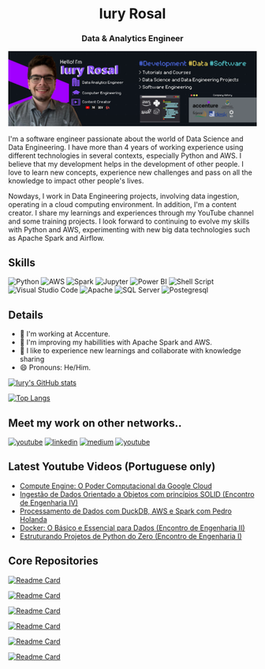 <h1 align="center">Iury Rosal</h1>
<h3 align="center">Data & Analytics Engineer</h3>

<p align="center">
  <img src="https://github.com/iuryrosal/iuryrosal/blob/main/images/BannerGitHub.png" alt="Banner's Iury"/>
</p>


I'm a software engineer passionate about the world of Data Science and Data Engineering. I have more than 4 years of working experience using different technologies in several contexts, especially Python and AWS. I believe that my development helps in the development of other people. I love to learn new concepts, experience new challenges and pass on all the knowledge to impact other people's lives.

Nowdays, I work in Data Engineering projects, involving data ingestion, operating in a cloud computing environment. In addition, I'm a content creator. I share my learnings and experiences through my YouTube channel and some training projects. I look forward to continuing to evolve my skills with Python and AWS, experimenting with new big data technologies such as Apache Spark and Airflow.

## Skills
![Python](https://img.shields.io/badge/Python-3776AB?style=for-the-badge&logo=python&logoColor=white)
![AWS](https://img.shields.io/badge/Amazon_AWS-FF9900?style=for-the-badge&logo=amazonaws&logoColor=white)
![Spark](https://img.shields.io/badge/Apache_Spark-FFFFFF?style=for-the-badge&logo=apachespark&logoColor=#E35A16)
![Jupyter](https://img.shields.io/badge/Jupyter-F37626.svg?&style=for-the-badge&logo=Jupyter&logoColor=white)
![Power BI](https://img.shields.io/badge/PowerBI-F2C811?style=for-the-badge&logo=Power%20BI&logoColor=white)
![Shell Script](https://img.shields.io/badge/Shell_Script-121011?style=for-the-badge&logo=gnu-bash&logoColor=white)
![Visual Studio Code](https://img.shields.io/badge/Visual_Studio-5C2D91?style=for-the-badge&logo=visual%20studio&logoColor=white)
![Apache](https://img.shields.io/badge/Apache-D22128?style=for-the-badge&logo=Apache&logoColor=white)
![SQL Server](https://img.shields.io/badge/Microsoft%20SQL%20Server-CC2927?style=for-the-badge&logo=microsoft%20sql%20server&logoColor=white)
![Postegresql](https://img.shields.io/badge/PostgreSQL-316192?style=for-the-badge&logo=postgresql&logoColor=white)


## Details
- 🔭 I'm working at Accenture.
- 🌱 I'm improving my habillities with Apache Spark and AWS.
- 🤗 I like to experience new learnings and collaborate with knowledge sharing
- 😄 Pronouns: He/Him.

[![Iury's GitHub stats](https://github-readme-stats.vercel.app/api?username=iuryrosal&show_icons=true&theme=radical)](https://github.com/anuraghazra/github-readme-stats)

[![Top Langs](https://github-readme-stats.vercel.app/api/top-langs/?username=iuryrosal&layout=compact&theme=radical)](https://github.com/anuraghazra/github-readme-stats)


## Meet my work on other networks..
[<img src='https://img.shields.io/badge/YouTube-FF0000?style=for-the-badge&logo=youtube&logoColor=white' alt='youtube' height='30'>](https://www.youtube.com/c/ResumodoSucesso)
[<img src='https://img.shields.io/badge/LinkedIn-0077B5?style=for-the-badge&logo=linkedin&logoColor=white' alt='linkedin' height='30'>](https://www.linkedin.com/in/iuryrosal/)
[<img src='https://img.shields.io/badge/Medium-12100E?style=for-the-badge&logo=medium&logoColor=white' alt='medium' height='30'>](https://medium.com/@iuryrosal)
[<img src='https://img.shields.io/badge/dev.to-0A0A0A?style=for-the-badge&logo=dev.to&logoColor=white' alt='youtube' height='30'>](https://dev.to/iuryrosal)

## Latest Youtube Videos (Portuguese only)
<!-- BLOG-POST-LIST:START -->
- [Compute Engine: O Poder Computacional da Google Cloud](https://www.youtube.com/watch?v=tvuhrIpoU4c)
- [Ingestão de Dados Orientado a Objetos com princípios SOLID &lpar;Encontro de Engenharia IV&rpar;](https://www.youtube.com/watch?v=vvrcUgBpprM)
- [Processamento de Dados com DuckDB, AWS e Spark com Pedro Holanda](https://www.youtube.com/watch?v=85XmMO6zlLU)
- [Docker: O Básico e Essencial para Dados &lpar;Encontro de Engenharia II&rpar;](https://www.youtube.com/watch?v=YsP63Bjd7_0)
- [Estruturando Projetos de Python do Zero &lpar;Encontro de Engenharia I&rpar;](https://www.youtube.com/watch?v=2u7muy23F8s)
<!-- BLOG-POST-LIST:END -->

## Core Repositories

[![Readme Card](https://github-readme-stats.vercel.app/api/pin/?username=iuryrosal&repo=automated-ingestion-data&theme=radical)](https://github.com/iuryrosal/automated-ingestion-data)

[![Readme Card](https://github-readme-stats.vercel.app/api/pin/?username=iuryrosal&repo=projetos-python&theme=radical)](https://github.com/iuryrosal/projetos-python)

[![Readme Card](https://github-readme-stats.vercel.app/api/pin/?username=iuryrosal&repo=data-science&theme=radical)](https://github.com/iuryrosal/data-science)

[![Readme Card](https://github-readme-stats.vercel.app/api/pin/?username=iuryrosal&repo=machine-learning&theme=radical)](https://github.com/iuryrosal/machine-learning)

[![Readme Card](https://github-readme-stats.vercel.app/api/pin/?username=iuryrosal&repo=software-enginerring&theme=radical)](https://github.com/iuryrosal/software-enginerring)

[![Readme Card](https://github-readme-stats.vercel.app/api/pin/?username=iuryrosal&repo=analise-dados-telegram-bot&theme=radical)](https://github.com/iuryrosal/analise-dados-telegram-bot)
